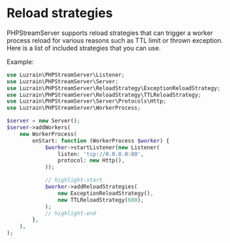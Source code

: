 # Reload strategies
PHPStreamServer supports reload strategies that can trigger a worker process reload for various reasons such as TTL limit or thrown exception.
Here is a list of included strategies that you can use.

Example:
```php title="server.php"
use Luzrain\PHPStreamServer\Listener;
use Luzrain\PHPStreamServer\Server;
use Luzrain\PHPStreamServer\ReloadStrategy\ExceptionReloadStrategy;
use Luzrain\PHPStreamServer\ReloadStrategy\TTLReloadStrategy;
use Luzrain\PHPStreamServer\Server\Protocols\Http;
use Luzrain\PHPStreamServer\WorkerProcess;

$server = new Server();
$server->addWorkers(
    new WorkerProcess(
        onStart: function (WorkerProcess $worker) {
            $worker->startListener(new Listener(
                listen: 'tcp://0.0.0.0:80',
                protocol: new Http(),
            ));

            // highlight-start
            $worker->addReloadStrategies(
                new ExceptionReloadStrategy(),
                new TTLReloadStrategy(600),
            );
            // highlight-end
        },
    ),
);
```

